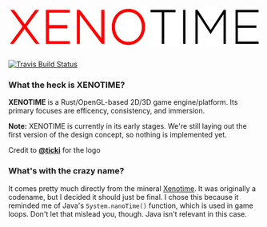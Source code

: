 # <img alt="XENOTIME" height="80" src="res/xenotime/logo.png">

[![Travis Build Status](https://travis-ci.org/neon-sector/xenotime.svg?branch=master)](https://travis-ci.org/neon-sector/xenotime)

### What the heck is XENOTIME?

**XENOTIME** is a Rust/OpenGL-based 2D/3D game engine/platform. Its primary focuses are efficency, consistency, and immersion.

**Note:** XENOTIME is currently in its early stages. We're still laying out the first version of the design concept, so
nothing is implemented yet.

Credit to **[@ticki](https://github.com/ticki)** for the logo

### What's with the crazy name?

It comes pretty much directly from the mineral [Xenotime](https://en.wikipedia.org/wiki/Xenotime). It was originally a codename,
but I decided it should just be final. I chose this because it reminded me of Java's `System.nanoTime()` function, which is used
in game loops. Don't let that mislead you, though. Java isn't relevant in this case.
